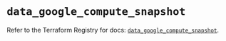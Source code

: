 # `data_google_compute_snapshot`

Refer to the Terraform Registry for docs: [`data_google_compute_snapshot`](https://registry.terraform.io/providers/hashicorp/google/6.3.0/docs/data-sources/compute_snapshot).

